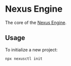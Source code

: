 # Nexus Engine

The core of the [Nexus Engine](https://github.com/NexusEngine/nexus).

## Usage

To initialize a new project:

```
npx nexusctl init
```
